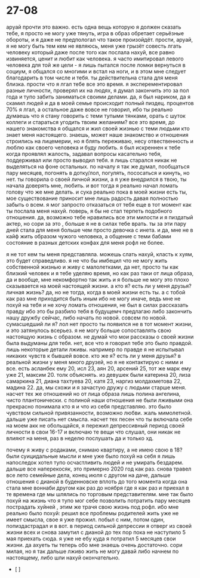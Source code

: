 # 27-08
аруай прочти это важно. есть одна вещь которую я должен сказать тебе, я просто не могу уже тянуть, игра в образ обретает серьёзные обороты, и я даже не предпологал что такое произойдёт.
прости, аруай, я не могу быть тем кем не являюсь, меня уже грызёт совесть лгать человеку который даже после того как послала нахуй, все равно извиняется, ценит и любит как человека. я часто имитировал левого человека для той же цели - я лишь пытался после ломки вернуться в социум, я общался со многими и встал на ноги, и в этом мне следует благодарить в том числе и тебя. ты действительна стала для меня близка. прости что я лгал тебе все это время. я эксперементировал разные личности, проверял их на людях, я думал закончить это за пол года и тупо забить заниматься своими делами. да, я был нариком, да я скамил людей и да в моей семье происходит полный пиздец. процентов 70% я лгал, а остальное даже вовсе не говорил, ибо ты реально думаешь что я стану говорить с теми тупыми тянками, орать с шуток коллеги и стараться угодить твоим желаниям? все это время, до нашего знакомства я общался и жил своей жизнью с теми людьми кто знает меня настоящего.
знаешь, может наше знакомство и отношения строились на лицемерии, но я блять переживаю, несу отвественность и люблю как своего человека и буду любить. я был искреннен к тебе когда проявлял жалость, задавал вопросы касательно тебя, поддерживал или просто выводил тебя. я лишь старался никак не выделяться на фоне остальных. по началу я так же думал, пообщаться пару месяцев, погонять в дотку/лол, погулять, пососаться и кинуть, но нет. ты говорила о своей личной жизни, а я уже внедрился в твою, ты начала доверять мне, любить. и вот тогда  я реально начал ломать голову что же мне делать. и сука реально пока в моей жизни есть ты, мое существование приносит мне лишь радость давая полностью забыть о всем. я мог запросто отказаться от тебя еще в тот момент как ты послала меня нахуй. поверь, я бы не стал терпеть подобного отношения. да, возможно тебе нравились все эти милости и я пиздатый актер, но сори за это , больше я не в силах тебе врать. ты за эти пару дней стала для меня больше чем просто девочка с инета. и да, мне не в кайф жить образом чужого человека, а общение с теми бабами состояние в разных детских конфах для меня рофл не более.

я не тот кем ты меня представляла. можешь слать нахуй, класть к хуям, это будет справедливо. я не что бы имбецил что не могу жить собственной жизнью и живу с малолетками, да нет, просто ты как близкий человек и я тебе уделяю время, но как раз таки от лица образа, да и вообще, мне некомфортно так жить и я больше не могу это плохо сказывается на моей настоящей жизни. а кто я? есть ли у меня друзья? личная жизнь? да, но не тогда, когда в моей жизни есть ты. а с тобой как раз мне приходится быть иным ибо не могу иначе, ведь мне не похуй на тебя и не хочу ломать отношения, не был в силах рассказать правду ибо это бы разбило тебя в будущемч предлагаю либо закончить нашу дружбу сейчас, либо начать по новой. совсем по новой. сумасшедший ли я? лол нет просто ты появился не в тот момент жизни, и это затянулось всерьез. я не могу больше сопоставлять свою настоящую жизнь с образом. не думай что мои рассказы о своей жизни была выдуманы для тебя. нет, все что я говорил тебе это было правдой. лишь некоторые детали лживы. например по правде я не испытывал никаких чувств к бывшей вовсе. кто же я? есть ли у меня друзья? в реальной жизни у меня много друзей, но я не контактирую с ними и все. есть асланбек ему 20, исл 23, аян 20, арсений 25, тот же марк ему уже 21, максим 20. толк объяснять. из девушек были катерина 20, лиза самаркина 21, диана тахтуева 20, катя 23, наргиз молдахметова 22, мадина 22. да, мы схожи и я зачастую дружу с людьми старше меня. насчет тех же отношений но от лица образа лишь полина ангелина, чисто плантонически. с полиной наши отношения не были лживыми она прекрасно понимала кто я и что из себя представляю. это было чувством сильной привязанности, возможно любви. жаль мимолетной. дальше уже писать нет смысла. насчет тех песен что ты включала себе на моем акк не обольщайся, я пережил депрессивный период своей личности в свои 16-17 и включаю те вещи что слушал, они никак не влияют на меня, раз в неделю послушать да и только хд.

почему я живу с родаками, снимаю квартиру, а не имею свою в 18? были суицидальные мысли и мне уже было похуй на себя я лишь напоследок хотел тупо осчастливить людей и не умирать бездарем. дальше все наперекосяк, это примерно 2020 год как раз. снова травел все лето семейные дела, конец июля с другом на даче, дальше отношения с дианой в буденновске вплоть до того момента когда она стала мне воннаби другом как раз до ноября где я как раз и приехал в те времена где мы шлялись по торговым представителям. мне так было похуй на жизнь что я тупо мог себе позволить потратить пару месяцев пострадать хуйней , этим же трачя свою жизнь под рофл. ибо мне реально было похуй: решил все проблемы родителей жить уже не имеет смысла, свое я уже прожил. побыл с ним, потом один, попиздастрадал и в вот. в период сильной депрессии я отверг из своей жизни всех и снова замутил с дианой до тех пор пока не наступило 5 мая приехать сюда. я уже не ебу куда я потратил 5 месяцев свои жизни. да ахуеть ты теперь обо мне знаешь очень достаточно. сори милая, но я так дальше лживо жить не могу давай либо начнем по настоящему, либо шли нахуй окончательно.
- [ ] 
